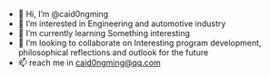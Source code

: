 - 👋 Hi, I’m @caid0ngming
- 👀 I’m interested in Engineering and automotive industry
- 🌱 I’m currently learning Something interesting
- 💞️ I’m looking to collaborate on Interesting program development, philosophical reflections and outlook for the future
- 📫 reach me in caid0ngming@qq.com

<!---
caid0ngming/caid0ngming is a ✨ special ✨ repository because its `README.md` (this file) appears on your GitHub profile.
You can click the Preview link to take a look at your changes.
--->

